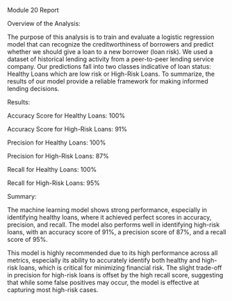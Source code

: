 Module 20 Report

Overview of the Analysis:

The purpose of this analysis is to train and evaluate a logistic regression model that can recognize the creditworthiness of borrowers and predict whether we should give a loan to a new borrower (loan risk). We used a dataset of historical lending activity from a peer-to-peer lending service company. Our predictions fall into two classes indicative of loan status: Healthy Loans which are low risk or High-Risk Loans. To summarize, the results of our model provide a reliable framework for making informed lending decisions.

Results:

Accuracy Score for Healthy Loans: 100%

Accuracy Score for High-Risk Loans: 91%

Precision for Healthy Loans: 100%

Precision for High-Risk Loans: 87%

Recall for Healthy Loans: 100%

Recall for High-Risk Loans: 95%

Summary:

The machine learning model shows strong performance, especially in identifying healthy loans, where it achieved perfect scores in accuracy, precision, and recall. The model also performs well in identifying high-risk loans, with an accuracy score of 91%, a precision score of 87%, and a recall score of 95%.

This model is highly recommended due to its high performance across all metrics, especially its ability to accurately identify both healthy and high-risk loans, which is critical for minimizing financial risk. The slight trade-off in precision for high-risk loans is offset by the high recall score, suggesting that while some false positives may occur, the model is effective at capturing most high-risk cases.
